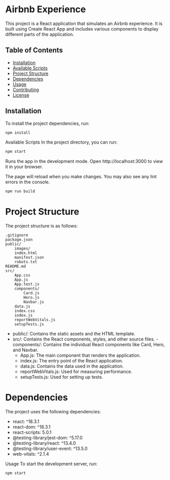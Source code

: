 # Airbnb Experience

This project is a React application that simulates an Airbnb experience. It is built using Create React App and includes various components to display different parts of the application.

## Table of Contents

- [Installation](#installation)
- [Available Scripts](#available-scripts)
- [Project Structure](#project-structure)
- [Dependencies](#dependencies)
- [Usage](#usage)
- [Contributing](#contributing)
- [License](#license)

## Installation

To install the project dependencies, run:

```sh
npm install
```
Available Scripts
In the project directory, you can run:
```sh
npm start
```
Runs the app in the development mode.
Open http://localhost:3000 to view it in your browser.

The page will reload when you make changes.
You may also see any lint errors in the console.
```sh
npm run build
```
# Project Structure
The project structure is as follows:
```arduino
.gitignore
package.json
public/
    images/
    index.html
    manifest.json
    robots.txt
README.md
src/
    App.css
    App.js
    App.test.js
    components/
        Card.js
        Hero.js
        Navbar.js
    data.js
    index.css
    index.js
    reportWebVitals.js
    setupTests.js
```
- public/: Contains the static assets and the HTML template.
- src/: Contains the React components, styles, and other source files.
    -components/: Contains the individual React components like Card, Hero, and Navbar.
    - App.js: The main component that renders the application.
    - index.js: The entry point of the React application.
    - data.js: Contains the data used in the application.
    - reportWebVitals.js: Used for measuring performance.
    - setupTests.js: Used for setting up tests.

# Dependencies
The project uses the following dependencies:

- react: ^18.3.1
- react-dom: ^18.3.1
- react-scripts: 5.0.1
- @testing-library/jest-dom: ^5.17.0
- @testing-library/react: ^13.4.0
- @testing-library/user-event: ^13.5.0
- web-vitals: ^2.1.4

Usage
To start the development server, run:

```sh
npm start
```
